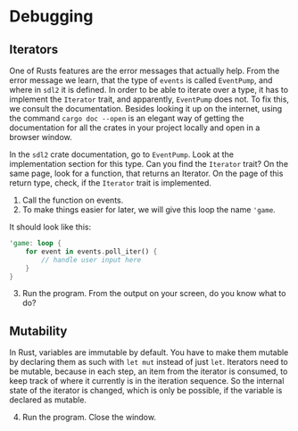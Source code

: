 # Debugging

## Iterators

One of Rusts features are the error messages that actually help. From the error message we learn, that the type of `events` is called `EventPump`, and where in `sdl2` it is defined. In order to be able to iterate over a type, it has to implement the `Iterator` trait, and apparently, `EventPump` does not. To fix this, we consult the documentation. Besides looking it up on the internet, using the command `cargo doc --open` is an elegant way of getting the documentation for all the crates in your project locally and open in a browser window.

In the `sdl2` crate documentation, go to `EventPump`. Look at the implementation section for this type. Can you find the `Iterator` trait? On the same page, look for a function, that returns an Iterator. On the page of this return type, check, if the `Iterator` trait is implemented.

1. Call the function on events.
2. To make things easier for later, we will give this loop the name `'game`.

It should look like this:

```rust
'game: loop {
    for event in events.poll_iter() {
        // handle user input here
    }
}
```

3. Run the program. From the output on your screen, do you know what to do?

## Mutability
In Rust, variables are immutable by default. You have to make them mutable by declaring them as such with `let mut` instead of just `let`. Iterators need to be mutable, because in each step, an item from the iterator is consumed, to keep track of where it currently is in the iteration sequence. So the internal state of the iterator is changed, which is only be possible, if the variable is declared as mutable.  

4. Run the program. Close the window.
